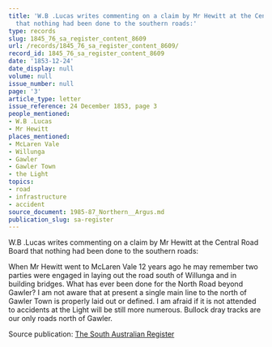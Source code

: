 ```yaml
---
title: 'W.B .Lucas writes commenting on a claim by Mr Hewitt at the Central Road Board
  that nothing had been done to the southern roads:'
type: records
slug: 1845_76_sa_register_content_8609
url: /records/1845_76_sa_register_content_8609/
record_id: 1845_76_sa_register_content_8609
date: '1853-12-24'
date_display: null
volume: null
issue_number: null
page: '3'
article_type: letter
issue_reference: 24 December 1853, page 3
people_mentioned:
- W.B .Lucas
- Mr Hewitt
places_mentioned:
- McLaren Vale
- Willunga
- Gawler
- Gawler Town
- the Light
topics:
- road
- infrastructure
- accident
source_document: 1985-87_Northern__Argus.md
publication_slug: sa-register
---
```


W.B .Lucas writes commenting on a claim by Mr Hewitt at the Central Road Board that nothing had been done to the southern roads:

When Mr Hewitt went to McLaren Vale 12 years ago he may remember two parties were engaged in laying out the road south of Willunga and in building bridges.  What has ever been done for the North Road beyond Gawler?  I am not aware that at present a single main line to the north of Gawler Town is properly laid out or defined.  I am afraid if it is not attended to accidents at the Light will be still more numerous.  Bullock dray tracks are our only roads north of Gawler.

Source publication: [The South Australian Register](/publications/sa-register/)
